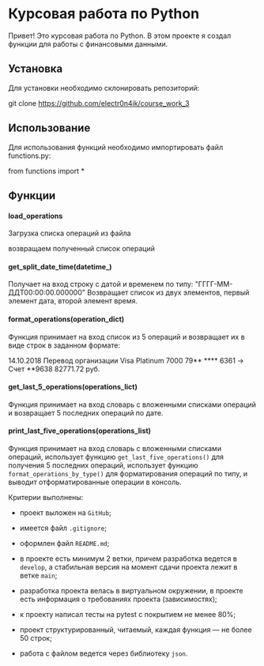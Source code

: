 # Курсовая работа по Python

Привет! Это курсовая работа по Python. В этом проекте я создал функции для работы с финансовыми данными.

## Установка
Для установки необходимо склонировать репозиторий:

git clone https://github.com/electr0n4ik/course_work_3

## Использование

Для использования функций необходимо импортировать файл functions.py:

from functions import *

## Функции

#### load_operations

Зaгрузка списка операций из файла

возвращаем полученный список операций

#### get_split_date_time(datetime_)

Получает на вход строку с датой и временем по типу:
    "ГГГГ-ММ-ДДT00:00:00.000000"
Возвращает список из двух элементов,
первый элемент дата,
второй элемент время.

#### format_operations(operation_dict)

Функция принимает на вход список из 5 операций и возвращает их в виде строк в заданном формате:

14.10.2018 Перевод организации
Visa Platinum 7000 79** **** 6361 -> Счет **9638
82771.72 руб.

#### get_last_5_operations(operations_lict)


Функция принимает на вход словарь с вложенными списками операций и возвращает
5 последних операций по дате.

#### print_last_five_operations(operations_list)

Функция принимает на вход словарь с вложенными списками операций,
использует функцию `get_last_five_operations()` для получения 5 последних операций,
использует функцию `format_operations_by_type()` для форматирования операций по типу,
и выводит отформатированные операции в консоль.

Критерии выполнены:

- проект выложен на `GitHub`;

- имеется файл `.gitignore`;

- оформлен файл `README.md`;

- в проекте есть минимум 2 ветки, причем разработка ведется в `develop`, а стабильная версия на момент сдачи проекта лежит в ветке `main`;

- разработка проекта велась в виртуальном окружении, в проекте есть информация о требованиях проекта (зависимостях);

- к проекту написал тесты на pytest с покрытием не менее 80%;

- проект структурированный, читаемый, каждая функция — не более 50 строк;

- работа с файлом ведется через библиотеку `json`.
